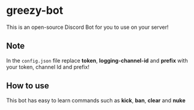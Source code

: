 # greezy-bot
This is an open-source Discord Bot for you to use on your server!

## Note
In the `config.json` file replace **token**, **logging-channel-id** and **prefix** with your token, channel Id and prefix!

## How to use
This bot has easy to learn commands such as **kick**, **ban**, **clear** and **nuke**